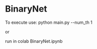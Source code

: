 # BinaryNet
To execute use: 
   python  main.py --num_th 1
   
   or 
   
   run in colab BinaryNet.ipynb
